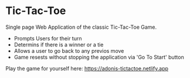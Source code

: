 # Tic-Tac-Toe


Single page Web Application of the classic Tic-Tac-Toe Game. 
- Prompts Users for their turn
- Determins if there is a winner or a tie
- Allows a user to go back to any previos move
- Game resests without stopping the application via 'Go To Start' button


Play the game for yourself here: https://adonis-tictactoe.netlify.app
